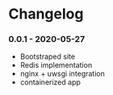 # Changelog

### 0.0.1 - 2020-05-27
* Bootstraped site
* Redis implementation
* nginx + uwsgi integration
* containerized app
